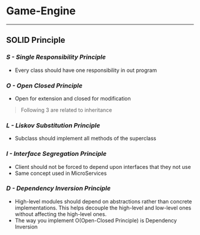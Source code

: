 # Game-Engine
***
## SOLID Principle
### *S - Single Responsibility Principle*
+ Every class should have one responsibility in out program

### *O - Open Closed Principle*
+ Open for extension and closed for modification

> Following 3 are related to inheritance
### *L - Liskov Substitution Principle*
+ Subclass should implement all methods of the superclass

### *I - Interface Segregation Principle*
+ Client should not be forced to depend upon interfaces that they not use
+ Same concept used in MicroServices

### *D - Dependency Inversion Principle*
+ High-level modules should depend on abstractions rather than concrete implementations. This helps decouple the high-level and low-level ones without affecting the high-level ones.
+ The way you implement O(Open-Closed Principle) is Dependency Inversion